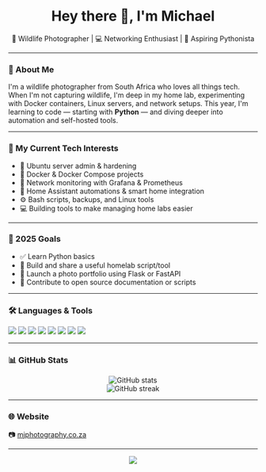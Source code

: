 <h1 align="center">Hey there 👋, I'm Michael</h1>
<p align="center">
  🦁 Wildlife Photographer | 💻 Networking Enthusiast | 🐍 Aspiring Pythonista
</p>

---

### 📸 About Me

I'm a wildlife photographer from South Africa who loves all things tech. When I'm not capturing wildlife, I'm deep in my home lab, experimenting with Docker containers, Linux servers, and network setups. This year, I'm learning to code — starting with **Python** — and diving deeper into automation and self-hosted tools.

---

### 🧠 My Current Tech Interests

- 🐧 Ubuntu server admin & hardening
- 🐳 Docker & Docker Compose projects
- 📡 Network monitoring with Grafana & Prometheus
- 🔐 Home Assistant automations & smart home integration
- ⚙️ Bash scripts, backups, and Linux tools
- 💻 Building tools to make managing home labs easier

---

### 🚀 2025 Goals

- ✅ Learn Python basics
- 🧪 Build and share a useful homelab script/tool
- 📸 Launch a photo portfolio using Flask or FastAPI
- 🧠 Contribute to open source documentation or scripts

---

### 🛠️ Languages & Tools

<p align="left">
  <img src="https://img.shields.io/badge/Python-3776AB?style=for-the-badge&logo=python&logoColor=white" />
  <img src="https://img.shields.io/badge/Docker-2496ED?style=for-the-badge&logo=docker&logoColor=white" />
  <img src="https://img.shields.io/badge/Linux-FCC624?style=for-the-badge&logo=linux&logoColor=black" />
  <img src="https://img.shields.io/badge/Grafana-F46800?style=for-the-badge&logo=grafana&logoColor=white" />
  <img src="https://img.shields.io/badge/Prometheus-E6522C?style=for-the-badge&logo=prometheus&logoColor=white" />
  <img src="https://img.shields.io/badge/Home%20Assistant-41BDF5?style=for-the-badge&logo=home-assistant&logoColor=white" />
  <img src="https://img.shields.io/badge/VS%20Code-007ACC?style=for-the-badge&logo=visual-studio-code&logoColor=white" />
  <img src="https://img.shields.io/badge/Bash-121011?style=for-the-badge&logo=gnu-bash&logoColor=white" />
</p>

---

### 📊 GitHub Stats

<p align="center">
  <img src="https://github-readme-stats.vercel.app/api?username=michaelhomelabs&show_icons=true&theme=tokyonight&count_private=true" alt="GitHub stats" />
  <br />
  <img src="https://github-readme-streak-stats.herokuapp.com/?user=michaelhomelabs&theme=tokyonight" alt="GitHub streak" />
</p>

---

### 🌐 Website

📷 [mjphotography.co.za](http://mjphotography.co.za)

---

<p align="center">
  <img src="https://capsule-render.vercel.app/api?type=waving&color=0f0c29,302b63,24243e&height=120&section=footer" />
</p>

